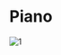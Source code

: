 # Piano
![1](https://user-images.githubusercontent.com/70442038/123123687-a7163280-d464-11eb-8101-7fc1d925736e.PNG)

